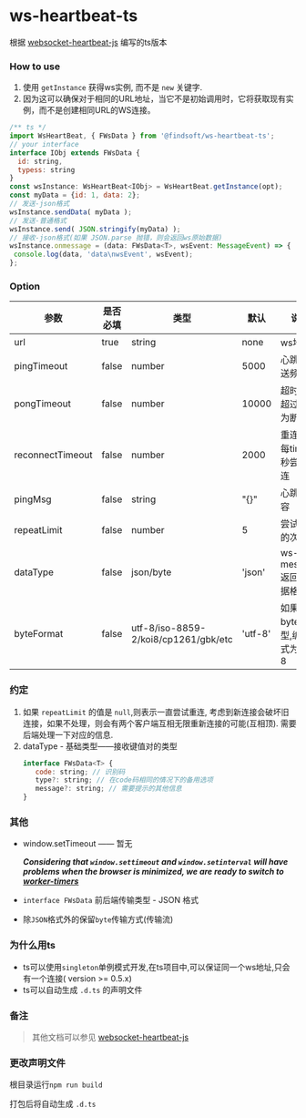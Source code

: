 # ws-heartbeat-ts

根据 [websocket-heartbeat-js](https://www.npmjs.com/package/websocket-heartbeat-js) 编写的ts版本

### How to use
1. 使用 `getInstance` 获得ws实例, 而不是 `new` 关键字.
2. 因为这可以确保对于相同的URL地址，当它不是初始调用时，它将获取现有实例，而不是创建相同URL的WS连接。
```js
/** ts */
import WsHeartBeat, { FWsData } from '@findsoft/ws-heartbeat-ts';
// your interface
interface IObj extends FWsData {
  id: string,
  typess: string
}
const wsInstance: WsHeartBeat<IObj> = WsHeartBeat.getInstance(opt);
const myData = {id: 1, data: 2};
// 发送-json格式
wsInstance.sendData( myData );
// 发送-普通格式
wsInstance.send( JSON.stringify(myData) );
// 接收-json格式(如果 JSON.parse 抛错，则会返回ws原始数据)
wsInstance.onmessage = (data: FWsData<T>, wsEvent: MessageEvent) => {
 console.log(data, 'data\nwsEvent', wsEvent);
};
```

### Option
| 参数 | 是否必填 | 类型 | 默认 | 说明 |
| ------ | ------ | ------ | ------ | ------ |
| url | true | string | none | ws地址 |
| pingTimeout | false | number | 5000 | 心跳包发送频率 |
| pongTimeout | false | number | 10000 | 超时时间,超过判定为断开 |
| reconnectTimeout | false | number | 2000 | 重连延时,每time毫秒尝试重连 |
| pingMsg | false | string | "{}" | 心跳包内容 |
| repeatLimit | false | number | 5 | 尝试重连的次数 |
| dataType | false | json/byte | 'json' | ws-message返回的数据格式 |
| byteFormat | false| utf-8/iso-8859-2/koi8/cp1261/gbk/etc | 'utf-8'| 如果为byte类型,编码方式为utf-8 |

### 约定
1. 如果 `repeatLimit` 的值是 `null`,则表示一直尝试重连, 考虑到新连接会破坏旧连接，如果不处理，则会有两个客户端互相无限重新连接的可能(互相顶). 需要后端处理一下对应的信息.
2. dataType - 基础类型——接收键值对的类型
   ```js
   interface FWsData<T> {
      code: string; // 识别码
      type?: string; // 在code码相同的情况下的备用选项
      message?: string; // 需要提示的其他信息
   }
   ```

### 其他
- window.setTimeout —— 暂无
   
   ***Considering that `window.settimeout` and `window.setinterval` will have problems when the browser is minimized, we are ready to switch to [worker-timers](https://www.npmjs.com/package/worker-timers)***
- `interface FWsData` 前后端传输类型 - JSON 格式
- 除`JSON`格式外的保留`byte`传输方式(传输流)
<!-- 7. others Please see the specific code -->

### 为什么用ts
<!-- 1. Want to try, pack the TS file, and automatically generate `.d.ts` 😀 -->
- ts可以使用`singleton`单例模式开发,在ts项目中,可以保证同一个ws地址,只会有一个连接( version >= 0.5.x)
- ts可以自动生成 `.d.ts` 的声明文件

### 备注
   > 其他文档可以参见 [websocket-heartbeat-js](https://www.npmjs.com/package/websocket-heartbeat-js)

### 更改声明文件
根目录运行`npm run build`

打包后将自动生成 `.d.ts`
